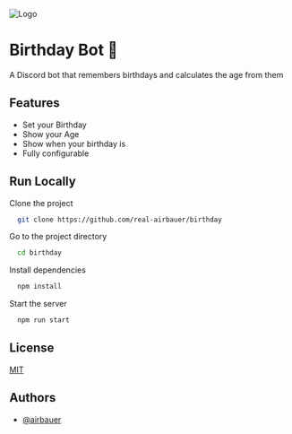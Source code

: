 
![Logo](https://i.imgur.com/59uDYus.png)


# Birthday Bot 🎂

A Discord bot that remembers birthdays and calculates the age from them

## Features

- Set your Birthday
- Show your Age
- Show when your birthday is
- Fully configurable


## Run Locally
Clone the project

```bash
  git clone https://github.com/real-airbauer/birthday
```

Go to the project directory

```bash
  cd birthday
```

Install dependencies

```bash
  npm install
```

Start the server

```bash
  npm run start
```


## License

[MIT](https://choosealicense.com/licenses/mit/)


## Authors

- [@airbauer](https://www.github.com/real-airbauer)

